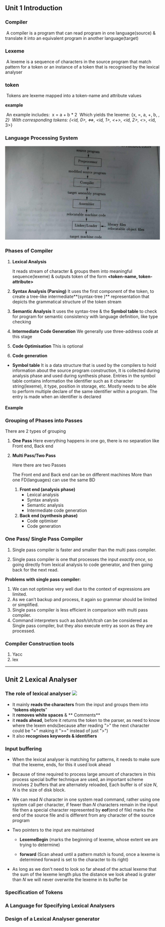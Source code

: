 ## Unit 1 Introduction

### Compiler

​	A compiler is a program that can read program in one language(source) & translate it into an equivalent program in another language(target)

### Lexeme

​	A lexeme is a sequence of characters in the source program that match pattern for a token or an instance of a token that is recognised by the  lexical analyser

### token

​	Tokens are lexeme mapped into a token-name and attribute values

**example** 

​		An example includes:
​		x = a + b * 2
​				Which yields the lexeme: {x, =, a, +, b, *, 2}
​				With corresponding tokens: {<id, 0>, <=>, <id, 1>, <+>, <id, 2>, <*>, <id, 3>}

### Language Processing System 

![](assets/New_CD/photo_2020-04-19_19-47-27-1587306552141.jpg)

### Phases of Compiler

1. **Lexical Analysis**

	It reads stream of character & groups them into meaningful sequence(lexeme) & outputs token of the form  **<token-name, token-attribute>**  

2. **Syntax Analysis (Parsing)**
	It uses the first component of the token, to create  a tree-like intermediate**(syntax-tree )** representation that depicts the grammatical structure of the token stream

3. **Semantic Analysis**
	It uses the syntax-tree & the **Symbol table** to check for program for semantic consistency with language definition, like type checking

4. **Intermediate Code Generation**
	We generally use three-address code at this stage

5. **Code Optimisation**
	This is optional

6. **Code generation**

* **Symbol table**
	It is a data structure that is used by the compilers to hold information about the source program construction, It is collected during analysis phase and used during synthesis phase. Entries in the symbol table contains information the identifier such as it character string(lexeme), it type, position in storage, etc. Mostly needs to be able to perform multiple declare of the same identifier within a program. The entry is made when an identifier is declared

#### Example

### Grouping of Phases into Passes 

There are 2 types of grouping

1. **One Pass**
	Here everything happens in one go, there is no separation like Front end, Back end 

2. **Multi Pass/Two Pass**

	Here there are two Passes 

	The Front end and Back end can be on different machines
	More than one FD(languages) can use the same BD

	1. **Front end (analysis phase)**
		- Lexical analysis
		- Syntax analysis
		- Semantic analysis
		- Intermediate code generation
	2. **Back end (synthesis phase)**
		- Code optimiser
		- Code generation

### One Pass/ Single Pass Compiler

1. Single pass compiler is faster and smaller than the multi pass compiler.

2. Single pass compiler is one that processes the input *exactly once*, so going directly from lexical analysis to code generator, and then going back for the next read.

	

**Problems with single pass compiler:**

1. We can not optimise very well due to the context of expressions are limited.
2. As we can’t backup and process, it again so grammar should be limited or simplified.
3. Single pass compiler is less efficient in comparison with multi pass compiler.
4. Command interpreters such as *bash/sh/tcsh* can be considered as Single pass compiler, but they also execute entry as soon as they are processed.

### Compiler Construction tools

1. Yacc
2. lex

---

## Unit 2 Lexical Analyser 

### The role of lexical analyser <img src="https://www.dropbox.com/s/9ps4ghs4h06rj27/photo_2020-04-19_19-36-20.jpg?dl=1" style="max-width:100%">

- It mainly **reads the characters** from the input and groups them into "**tokens objects**"
- It **removes white spaces**  & ** Comments**
- it **reads ahead**, before it returns the token to the parser, as need to know where the lexem ends(because after reading ">" the next character could be "=" making it ">=" instead of just ">")
- It also **recognises keywords & identifiers** 

### Input buffering 

- When the lexical analyser is matching for patterns, it needs to make sure that the lexeme, ends, for this it used look ahead

- Because of time required to process large amount of characters in this process special buffer technique are used, an important scheme involves 2 buffers that are alternately reloaded, Each buffer is of size *N*, *N* is the size of disk block.

- We can read *N* character in one system read  command, rather using one system call  per character, if fewer than *N* characters remain in the input file then a special character represented by **eof**(end of file) marks the end of the source file and is different from any character of the source program

- Two pointers to the input are maintained 

	- **LexemeBegin** (marks the beginning of lexeme, whose extent we are trying to determine)

	- **forward** (Scan ahead until a pattern match is found, once a lexeme is determined forward is set to the character to its right)

- As long as we don't need to look so far ahead of the actual lexeme that the sum of the lexeme length plus the distance we look ahead is grater than *N* we will never overwrite the lexeme in its buffer be 

### Specification of Tokens

### A Language for Specifying Lexical Analysers

### Design of a Lexical Analyser generator